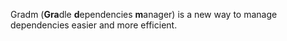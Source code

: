 Gradm (**Gra**dle **d**ependencies **m**anager) is a new way to manage dependencies easier and more efficient.
